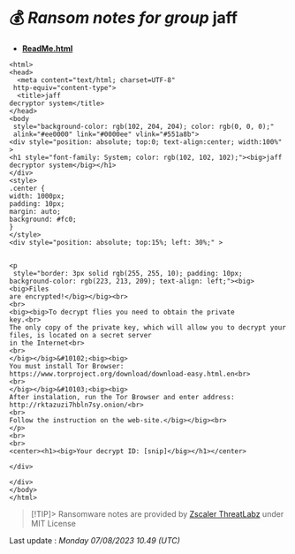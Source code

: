# 💰 _Ransom notes for group_ jaff
* **[ReadMe.html](https://ransomware.live/ransomware_notes/jaff/ReadMe.html)**

```
<html>
<head>
  <meta content="text/html; charset=UTF-8"
 http-equiv="content-type">
  <title>jaff
decryptor system</title>
</head>
<body
 style="background-color: rgb(102, 204, 204); color: rgb(0, 0, 0);"
 alink="#ee0000" link="#0000ee" vlink="#551a8b">
<div style="position: absolute; top:0; text-align:center; width:100%" >
<h1 style="font-family: System; color: rgb(102, 102, 102);"><big>jaff
decryptor system</big></h1>
</div>
<style>
.center {
width: 1000px;
padding: 10px;
margin: auto;
background: #fc0;
}
</style>
<div style="position: absolute; top:15%; left: 30%;" > 

 
<p
 style="border: 3px solid rgb(255, 255, 10); padding: 10px; background-color: rgb(223, 213, 209); text-align: left;"><big><big>Files
are encrypted!</big></big><br>
<br>
<big><big>To decrypt flies you need to obtain the private
key.<br>
The only copy of the private key, which will allow you to decrypt your
files, is located on a secret server
in the Internet<br>
<br>
</big></big>&#10102;<big><big>
You must install Tor Browser:
https://www.torproject.org/download/download-easy.html.en<br>
<br>
</big></big>&#10103;<big><big>
After instalation, run the Tor Browser and enter address:
http://rktazuzi7hbln7sy.onion/<br>
<br>
Follow the instruction on the web-site.</big></big><br>
</p>
<br>
<br>
<center><h1><big>Your decrypt ID: [snip]</big></h1></center>

</div>

</div>
</body>
</html>

```


> [!TIP]> Ransomware notes are provided by [Zscaler ThreatLabz](https://github.com/threatlabz/ransomware_notes) under MIT License
> 




Last update : _Monday 07/08/2023 10.49 (UTC)_

